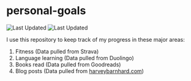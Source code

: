 # personal-goals
![Last Updated](https://img.shields.io/date/1609604725?color=FC4C02&label=Last%20Updated&logo=strava)
![Last Updated](https://img.shields.io/date/1609604725?color=7ac70c&label=Last%20Updated&logo=duolingo)

I use this repository to keep track of my progress in these major areas:

1. Fitness (Data pulled from Strava)
2. Language learning (Data pulled from Duolingo)
3. Books read (Data pulled from Goodreads)
4. Blog posts (Data pulled from [harveybarnhard.com](https://harveybarnhard.com))
